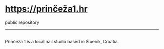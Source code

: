# https://prinčeža1.hr <br>
public repository <hr>
<br>
Prinčeža 1 is a local nail studio based in Šibenik, Croatia.